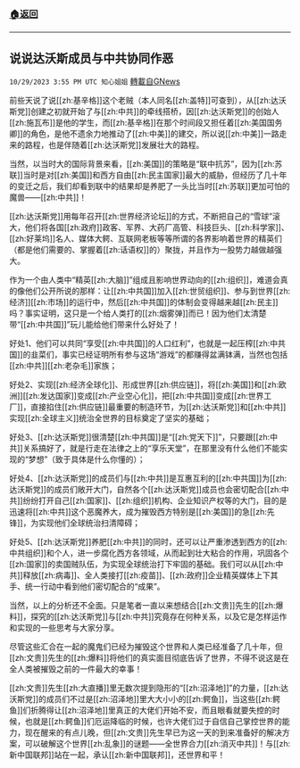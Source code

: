 ###  [:house:返回](README.md)
---


## 说说达沃斯成员与中共协同作恶
`10/29/2023 3:55 PM UTC 知心姐姐` [轉載自GNews](https://gnews.org/articles/1895865)

前些天说了说[[zh:基辛格]]这个老贼（本人同名[[zh:盖特]]可查到），从[[zh:达沃斯党]]创建之初就开始了与[[zh:中共]]的牵线搭桥，因[[zh:达沃斯党]]的创始人[[zh:施瓦布]]是他的学生，而[[zh:基辛格]]在那个时间段又担任着[[zh:美国国务卿]]的角色，是他不遗余力地推动了[[zh:中美]]的建交，所以说[[zh:中美]]一路走来的路程，也是伴随着[[zh:达沃斯党]]发展壮大的路程。

当然，以当时大的国际背景来看，[[zh:美国]]的策略是“联中抗苏”，因为[[zh:苏联]]当时是对[[zh:美国]]和西方自由[[zh:民主国家]]最大的威胁，但经历了几十年的变迁之后，我们却看到联中的结果却是养肥了一头比当时[[zh:苏联]]更加可怕的魔兽——[[zh:中共]]！

[[zh:达沃斯党]]用每年召开[[zh:世界经济论坛]]的方式，不断把自己的“雪球”滚大，他们将各国[[zh:政府]]政客、军界、大药厂高管、科技巨头、[[zh:科学家]]、[[zh:好莱坞]]名人、媒体大鳄、互联网老板等等所谓的各界影响着世界的精英们（都是他们需要的、掌握着[[zh:话语权]]的）聚拢，并且作为一股势力越做越强大。

作为一个由人类中“精英[[zh:大脑]]”组成且影响世界动向的[[zh:组织]]，难道会真的像他们公开所说的那样：让[[zh:中共国]]加入[[zh:世贸组织]]、参与到世界[[zh:经济]][[zh:市场]]的运行中，然后[[zh:中共国]]的体制会变得越来越[[zh:民主]]吗？事实证明，这只是一个给人类打的[[zh:烟雾弹]]而已！因为他们太清楚带“[[zh:中共国]]”玩儿能给他们带来什么好处了！

好处1、他们可以共同“享受[[zh:中共国]]的人口红利”，也就是一起压榨[[zh:中共国]]的韭菜们，事实已经证明所有参与这场“游戏”的都赚得盆满钵满，当然也包括[[zh:中共]][[zh:老杂毛]]家族；

好处2、实现[[zh:经济全球化]]、形成世界[[zh:供应链]]，将[[zh:美国]]和[[zh:欧洲]][[zh:发达国家]]变成[[zh:产业空心化]]，把[[zh:中共国]]变成[[zh:世界工厂]]，直接掐住[[zh:供应链]]最重要的制造环节，为[[zh:达沃斯党]]和[[zh:中共]]实现[[zh:全球主义]]统治全世界的目标奠定了坚实的基础；

好处3、[[zh:达沃斯党]]很清楚[[zh:中共国]]是“[[zh:党天下]]”，只要跟[[zh:中共]]关系搞好了，就是行走在法律之上的“享乐天堂”，在那里没有什么他们不能实现的“梦想”（致于具体是什么你懂的）；

好处4、[[zh:达沃斯党]]的成员们与[[zh:中共]]是互惠互利的[[zh:中共国]]为[[zh:达沃斯党]]的成员们敞开大门，自然各个[[zh:达沃斯党]]成员也会密切配合[[zh:中共]]纷纷打开自己[[zh:国家]]、[[zh:组织]]机构、企业知识产权等的大门，目的是迅速将[[zh:中共]]这个恶魔养大，成为摧毁西方特别是[[zh:美国]]的急[[zh:先锋]]，为实现他们全球统治扫清障碍；

好处5、[[zh:达沃斯党]]养肥[[zh:中共]]的同时，还可以让严重渗透到西方的[[zh:中共组织]]和个人，进一步腐化西方各领域，从而起到壮大粘合的作用，巩固各个[[zh:国家]]的卖国贼队伍，为实现全球统治打下牢固的基础。我们可以从[[zh:中共]]释放[[zh:病毒]]、全人类接打[[zh:疫苗]]、[[zh:政府]]企业精英媒体上下其手、统一行动中看到他们密切配合的“成果”。

当然，以上的分析还不全面。只是笔者一直以来想结合[[zh:文贵]]先生的[[zh:爆料]]，探究的[[zh:达沃斯党]]与[[zh:中共]]究竟存在何种关系，以及它是怎样运作和实现的一些思考与大家分享。

尽管这些汇合在一起的魔鬼们已经为摧毁这个世界和人类已经准备了几十年，但[[zh:文贵]]先生的[[zh:爆料]]将他们的真实面目彻底告诉了世界，不得不说这是在全人类被摧毁之前的一件最大的幸事！

[[zh:文贵]]先生[[zh:大直播]]里无数次提到隐形的“[[zh:沼泽地]]”的力量，[[zh:达沃斯党]]的成员们不过是[[zh:沼泽地]]里大大小小的[[zh:鳄鱼]]，当这些[[zh:鳄鱼]]们折腾得让[[zh:沼泽地]]里真正的大佬们开始不安，而且眼看就要失控的时候，也就是[[zh:鳄鱼]]们厄运降临的时候，也许大佬们过于自信自己掌控世界的能力，现在醒来的有点儿晚，但[[zh:文贵]]先生早已为这一天的到来准备好的解决方案，可以破解这个世界[[zh:乱象]]的谜题——全世界合力[[zh:消灭中共]]！与[[zh:新中国联邦]]站在一起，承认[[zh:新中国联邦]]，还世界和平！
